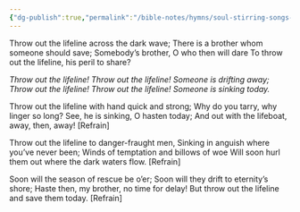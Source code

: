 ```yaml
---
{"dg-publish":true,"permalink":"/bible-notes/hymns/soul-stirring-songs-and-hymns/throw-out-the-lifeline/","title":"Throw Out the Lifeline","created":"","updated":""}
---
```



Throw out the lifeline across the dark wave;
There is a brother whom someone should save;
Somebody’s brother, O who then will dare
To throw out the lifeline, his peril to share?

*Throw out the lifeline! Throw out the lifeline!
Someone is drifting away;
Throw out the lifeline! Throw out the lifeline!
Someone is sinking today.*

Throw out the lifeline with hand quick and strong;
Why do you tarry, why linger so long?
See, he is sinking, O hasten today;
And out with the lifeboat, away, then, away! [Refrain]

Throw out the lifeline to danger-fraught men,
Sinking in anguish where you’ve never been;
Winds of temptation and billows of woe
Will soon hurl them out where the dark waters flow. [Refrain]

Soon will the season of rescue be o’er;
Soon will they drift to eternity’s shore;
Haste then, my brother, no time for delay!
But throw out the lifeline and save them today. [Refrain]